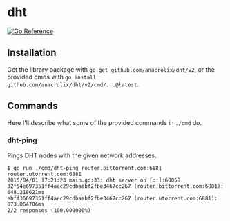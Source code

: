 # dht

[![Go Reference](https://pkg.go.dev/badge/github.com/anacrolix/dht/v2.svg)](https://pkg.go.dev/github.com/anacrolix/dht/v2)

## Installation

Get the library package with `go get github.com/anacrolix/dht/v2`, or the provided cmds with `go install github.com/anacrolix/dht/v2/cmd/...@latest`.

## Commands

Here I'll describe what some of the provided commands in `./cmd` do.

### dht-ping

Pings DHT nodes with the given network addresses.

    $ go run ./cmd/dht-ping router.bittorrent.com:6881 router.utorrent.com:6881
    2015/04/01 17:21:23 main.go:33: dht server on [::]:60058
    32f54e697351ff4aec29cdbaabf2fbe3467cc267 (router.bittorrent.com:6881): 648.218621ms
    ebff36697351ff4aec29cdbaabf2fbe3467cc267 (router.utorrent.com:6881): 873.864706ms
    2/2 responses (100.000000%)
